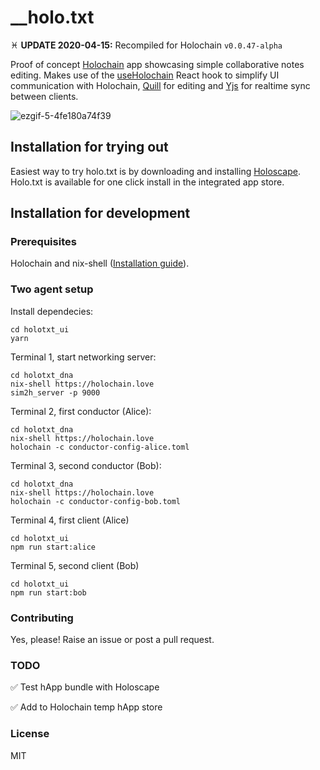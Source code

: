 # __holo.txt

♓️ **UPDATE 2020-04-15:** Recompiled for Holochain `v0.0.47-alpha`

Proof of concept [Holochain](https://holochain.org) app showcasing simple collaborative notes editing. Makes use of the <a href='https://github.com/kristoferlund/react-holochain-hook'>useHolochain</a> React hook to simplify UI communication with Holochain, <a href='https://quilljs.com/'>Quill</a> for editing and <a href='https://yjs.dev/'>Yjs</a> for realtime sync between clients.

![ezgif-5-4fe180a74f39](https://user-images.githubusercontent.com/9698363/72671726-c7131c80-3a4e-11ea-8c8d-46902d4661cb.gif)

## Installation for trying out

Easiest way to try holo.txt is by downloading and installing [Holoscape](https://github.com/holochain/holoscape). Holo.txt is available for one click install in the integrated app store.

## Installation for development

### Prerequisites 

Holochain and nix-shell ([Installation guide](https://developer.holochain.org/docs/install/)).

### Two agent setup

Install dependecies:
```
cd holotxt_ui
yarn
```

Terminal 1, start networking server:

```
cd holotxt_dna
nix-shell https://holochain.love
sim2h_server -p 9000
```

Terminal 2, first conductor (Alice):

```
cd holotxt_dna
nix-shell https://holochain.love
holochain -c conductor-config-alice.toml
```

Terminal 3, second conductor (Bob):

```
cd holotxt_dna
nix-shell https://holochain.love
holochain -c conductor-config-bob.toml
```

Terminal 4, first client (Alice)

```
cd holotxt_ui
npm run start:alice
```

Terminal 5, second client (Bob)

```
cd holotxt_ui
npm run start:bob
```

### Contributing

Yes, please! Raise an issue or post a pull request. 

### TODO

✅ Test hApp bundle with Holoscape

✅ Add to Holochain temp hApp store

### License

MIT
